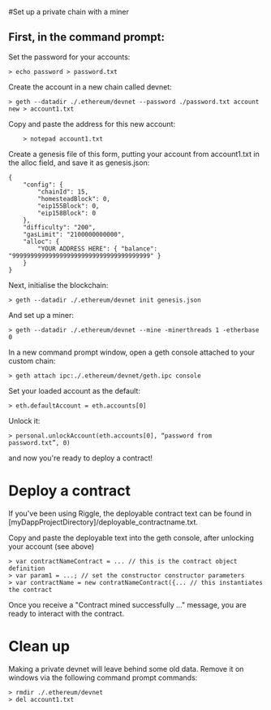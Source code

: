 #Set up a private chain with a miner

## First, in the command prompt:

Set the password for your accounts:

    > echo password > password.txt

Create the account in a new chain called devnet:

    > geth --datadir ./.ethereum/devnet --password ./password.txt account new > account1.txt

Copy and paste the address for this new account:

		> notepad account1.txt

Create a genesis file of this form, putting your account from account1.txt in the alloc field, and save it as genesis.json:

    {
        "config": {
            "chainId": 15,
            "homesteadBlock": 0,
            "eip155Block": 0,
            "eip158Block": 0
        },
        "difficulty": "200",
        "gasLimit": "2100000000000",
        "alloc": {
            "YOUR ADDRESS HERE": { "balance": "99999999999999999999999999999999999999" }
        }
    }

Next, initialise the blockchain:

    > geth --datadir ./.ethereum/devnet init genesis.json

And set up a miner:

    > geth --datadir ./.ethereum/devnet --mine -minerthreads 1 -etherbase 0

In a new command prompt window, open a geth console attached to your custom chain:

    > geth attach ipc:./.ethereum/devnet/geth.ipc console

Set your loaded account as the default:

    > eth.defaultAccount = eth.accounts[0]

Unlock it:

    > personal.unlockAccount(eth.accounts[0], “password from password.txt”, 0)

and now you're ready to deploy a contract!

# Deploy a contract
If you've been using Riggle, the deployable contract text can be found in [myDappProjectDirectory]/deployable_contractname.txt.

Copy and paste the deployable text into the geth console, after unlocking your account (see above)

    > var contractNameContract = ... // this is the contract object definition
    > var param1 = ...; // set the constructor constructor parameters
    > var contractName = new contratNameContract({... // this instantiates the contract

Once you receive a "Contract mined successfully ..." message, you are ready to interact with the contract.

# Clean up
Making a private devnet will leave behind some old data. Remove it on windows via the following command prompt commands:

    > rmdir ./.ethereum/devnet
    > del account1.txt
